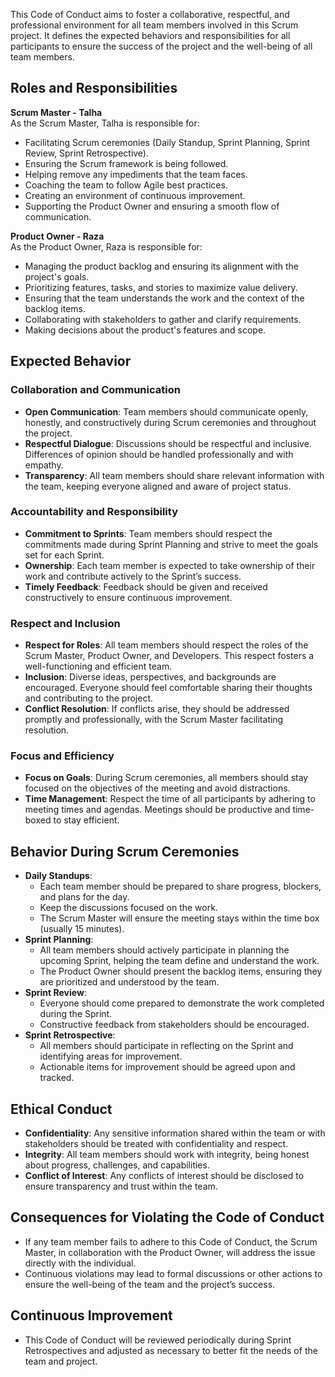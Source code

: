 ﻿This Code of Conduct aims to foster a collaborative, respectful, and professional environment for all team members involved in this Scrum project. It defines the expected behaviors and responsibilities for all participants to ensure the success of the project and the well-being of all team members.

## Roles and Responsibilities

**Scrum Master - Talha**  
As the Scrum Master, Talha is responsible for:

-   Facilitating Scrum ceremonies (Daily Standup, Sprint Planning, Sprint Review, Sprint Retrospective).
-   Ensuring the Scrum framework is being followed.
-   Helping remove any impediments that the team faces.
-   Coaching the team to follow Agile best practices.
-   Creating an environment of continuous improvement.
-   Supporting the Product Owner and ensuring a smooth flow of communication.

**Product Owner - Raza**  
As the Product Owner, Raza is responsible for:

-   Managing the product backlog and ensuring its alignment with the project's goals.
-   Prioritizing features, tasks, and stories to maximize value delivery.
-   Ensuring that the team understands the work and the context of the backlog items.
-   Collaborating with stakeholders to gather and clarify requirements.
-   Making decisions about the product's features and scope.

## Expected Behavior

### Collaboration and Communication

-   **Open Communication**: Team members should communicate openly, honestly, and constructively during Scrum ceremonies and throughout the project.
-   **Respectful Dialogue**: Discussions should be respectful and inclusive. Differences of opinion should be handled professionally and with empathy.
-   **Transparency**: All team members should share relevant information with the team, keeping everyone aligned and aware of project status.

### Accountability and Responsibility

-   **Commitment to Sprints**: Team members should respect the commitments made during Sprint Planning and strive to meet the goals set for each Sprint.
-   **Ownership**: Each team member is expected to take ownership of their work and contribute actively to the Sprint’s success.
-   **Timely Feedback**: Feedback should be given and received constructively to ensure continuous improvement.

### Respect and Inclusion

-   **Respect for Roles**: All team members should respect the roles of the Scrum Master, Product Owner, and Developers. This respect fosters a well-functioning and efficient team.
-   **Inclusion**: Diverse ideas, perspectives, and backgrounds are encouraged. Everyone should feel comfortable sharing their thoughts and contributing to the project.
-   **Conflict Resolution**: If conflicts arise, they should be addressed promptly and professionally, with the Scrum Master facilitating resolution.

### Focus and Efficiency

-   **Focus on Goals**: During Scrum ceremonies, all members should stay focused on the objectives of the meeting and avoid distractions.
-   **Time Management**: Respect the time of all participants by adhering to meeting times and agendas. Meetings should be productive and time-boxed to stay efficient.

## Behavior During Scrum Ceremonies

-   **Daily Standups**:
    -   Each team member should be prepared to share progress, blockers, and plans for the day.
    -   Keep the discussions focused on the work.
    -   The Scrum Master will ensure the meeting stays within the time box (usually 15 minutes).
-   **Sprint Planning**:
    -   All team members should actively participate in planning the upcoming Sprint, helping the team define and understand the work.
    -   The Product Owner should present the backlog items, ensuring they are prioritized and understood by the team.
-   **Sprint Review**:
    -   Everyone should come prepared to demonstrate the work completed during the Sprint.
    -   Constructive feedback from stakeholders should be encouraged.
-   **Sprint Retrospective**:
    -   All members should participate in reflecting on the Sprint and identifying areas for improvement.
    -   Actionable items for improvement should be agreed upon and tracked.

## Ethical Conduct

-   **Confidentiality**: Any sensitive information shared within the team or with stakeholders should be treated with confidentiality and respect.
-   **Integrity**: All team members should work with integrity, being honest about progress, challenges, and capabilities.
-   **Conflict of Interest**: Any conflicts of interest should be disclosed to ensure transparency and trust within the team.

## Consequences for Violating the Code of Conduct

-   If any team member fails to adhere to this Code of Conduct, the Scrum Master, in collaboration with the Product Owner, will address the issue directly with the individual.
-   Continuous violations may lead to formal discussions or other actions to ensure the well-being of the team and the project’s success.

## Continuous Improvement

-   This Code of Conduct will be reviewed periodically during Sprint Retrospectives and adjusted as necessary to better fit the needs of the team and project.
